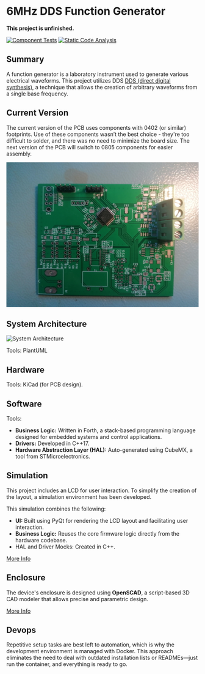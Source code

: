 # 6MHz DDS Function Generator

**This project is unfinished.**

[![Component Tests](https://github.com/RobertGawron/DDSFunctionGenerator/actions/workflows/component-test.yml/badge.svg)](https://github.com/RobertGawron/DDSFunctionGenerator/actions/workflows/component-test.yml) [![Static Code Analysis](https://github.com/RobertGawron/DDSFunctionGenerator/actions/workflows/code-analysis.yml/badge.svg)](https://github.com/RobertGawron/DDSFunctionGenerator/actions/workflows/code-analysis.yml)

## Summary

A function generator is a laboratory instrument used to generate various electrical waveforms. This project utilizes DDS  [DDS (direct digital synthesis)](https://en.wikipedia.org/wiki/Direct_digital_synthesis), a technique that allows the creation of arbitrary waveforms from a single base frequency.

## Current Version

The current version of the PCB uses components with 0402 (or similar) footprints. Use of these components wasn’t the best choice - they're too difficult to solder, and there was no need to minimize the board size. The next version of the PCB will switch to 0805 components for easier assembly.


![Photo of the assembled PCB](./Documentation/Pictures/Device_09_09_2024.jpg)

## System Architecture

![System Architecture]("./Documentation/Diagrams/ArchitectureOverview.svg")

Tools: PlantUML

## Hardware

Tools: KiCad (for PCB design).

## Software

Tools:
* **Business Logic:** Written in Forth, a stack-based programming language designed for embedded systems and control applications.
* **Drivers:** Developed in C++17.
* **Hardware Abstraction Layer (HAL):** Auto-generated using CubeMX, a tool from STMicroelectronics.

## Simulation

This project includes an LCD for user interaction. To simplify the creation of the layout, a simulation environment has been developed. 

This simulation combines the following:
* **UI:** Built using PyQt for rendering the LCD layout and facilitating user interaction.
* **Business Logic:** Reuses the core firmware logic directly from the hardware codebase.
* HAL and Driver Mocks: Created in C++.

[More Info](./Simulation/FirmwarePCSimulator/README.md)

## Enclosure

The device's enclosure is designed using **OpenSCAD**, a script-based 3D CAD modeler that allows precise and parametric design.

[More Info](./Mechanic/MechanicOverview/README.md)

## Devops

Repetitive setup tasks are best left to automation, which is why the development environment is managed with Docker. This approach eliminates the need to deal with outdated installation lists or READMEs—just run the container, and everything is ready to go.